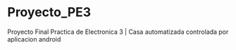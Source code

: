 # Proyecto_PE3
Proyecto Final Practica de Electronica 3 | Casa automatizada controlada por aplicacion android 
